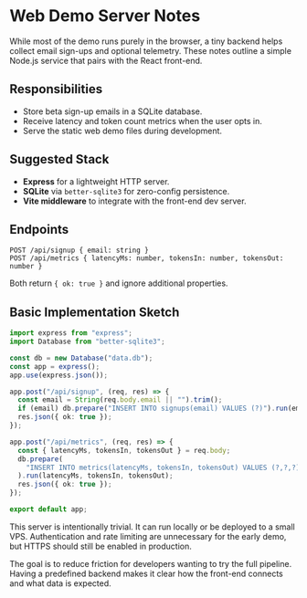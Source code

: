 # Web Demo Server Notes

While most of the demo runs purely in the browser, a tiny backend helps collect email sign-ups and optional telemetry. These notes outline a simple Node.js service that pairs with the React front-end.

## Responsibilities

- Store beta sign-up emails in a SQLite database.
- Receive latency and token count metrics when the user opts in.
- Serve the static web demo files during development.

## Suggested Stack

- **Express** for a lightweight HTTP server.
- **SQLite** via `better-sqlite3` for zero-config persistence.
- **Vite middleware** to integrate with the front-end dev server.

## Endpoints

```
POST /api/signup { email: string }
POST /api/metrics { latencyMs: number, tokensIn: number, tokensOut: number }
```

Both return `{ ok: true }` and ignore additional properties.

## Basic Implementation Sketch

```ts
import express from "express";
import Database from "better-sqlite3";

const db = new Database("data.db");
const app = express();
app.use(express.json());

app.post("/api/signup", (req, res) => {
  const email = String(req.body.email || "").trim();
  if (email) db.prepare("INSERT INTO signups(email) VALUES (?)").run(email);
  res.json({ ok: true });
});

app.post("/api/metrics", (req, res) => {
  const { latencyMs, tokensIn, tokensOut } = req.body;
  db.prepare(
    "INSERT INTO metrics(latencyMs, tokensIn, tokensOut) VALUES (?,?,?)",
  ).run(latencyMs, tokensIn, tokensOut);
  res.json({ ok: true });
});

export default app;
```

This server is intentionally trivial. It can run locally or be deployed to a small VPS. Authentication and rate limiting are unnecessary for the early demo, but HTTPS should still be enabled in production.

The goal is to reduce friction for developers wanting to try the full pipeline. Having a predefined backend makes it clear how the front-end connects and what data is expected.
